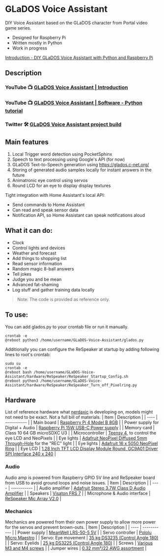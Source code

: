 # GLaDOS Voice Assistant
DIY Voice Assistant based on the GLaDOS character from Portal video game series.

* Designed for Raspberry Pi
* Written mostly in Python
* Work in progress

[Introduction - DIY GLaDOS Voice Assistant with Python and Raspberry Pi](https://www.henrirantanen.fi/2022/02/10/diy-glados-raspberry-pi-voice-assistant/?utm_source=github.com&utm_medium=social&utm_campaign=post&utm_content=DIY+GLaDOS+Voice+Assistant+with+Python+and+Raspberry+Pi)

## Description
### YouTube 📺 [GLaDOS Voice Assistant | Introduction](https://www.youtube.com/embed/Y3h5tKWqf-w)
### YouTube 📺 [GLaDOS Voice Assistant | Software - Python tutorial](https://youtu.be/70_imR6cBGc)
### Twitter 🛠 [GLaDOS Voice Assistant project build](https://twitter.com/search?q=(%23glados)%20(from%3Anerdaxic)&src=typed_query)

## Main features
1. Local Trigger word detection using PocketSphinx
2. Speech to text processing using Google's API (for now)
3. GLaDOS Text-to-Speech generation using https://glados.c-net.org/
4. Storing of generated audio samples locally for instant answers in the future
5. Animatronic eye control using servos
5. Round LCD for an eye to display display textures

Tight integration with Home Assistant's local API:
* Send commands to Home Assistant
* Can read and speak sensor data
* Notification API, so Home Assistant can speak notifications aloud

## What it can do:
* Clock
* Control lights and devices
* Weather and forecast
* Add things to shopping list
* Read sensor information
* Random magic 8-ball answers
* Tell jokes
* Judge you and be mean
* Advanced fat-shaming
* Log stuff and gather training data locally


> Note: The code is provided as reference only.

## To use:
You can add glados.py to your crontab file or run it manually.
``` 
crontab -e
@reboot python3 /home/username/GLaDOS-Voice-Assistant/glados.py
``` 
Additionally you can configure the ReSpeaker at startup by adding following lines to root's crontab:
``` 
sudo su
crontab -e
@reboot bash /home/username/GLaDOS-Voice-Assistant/hardware/ReSpeaker/ReSpeaker_Startup_Config.sh
@reboot python3 /home/username/GLaDOS-Voice-Assistant/hardware/ReSpeaker/ReSpeaker_Turn_off_Pixelring.py
``` 

## Hardware
List of reference hardware what [nerdaxic](https://github.com/nerdaxic/) is developing on, models might not need to be exact. 
Not a full bill of materials.
| Item | Description |
| ---- | ----------- |
| Main board | [Raspberry Pi 4 Model B 8GB](https://www.raspberrypi.org/products/raspberry-pi-4-model-b/) |
| Power supply for Digital + Audio | [Raspberry Pi 15W USB-C Power supply](https://www.raspberrypi.org/products/type-c-power-supply/) |
| Memory card | Class 10 64 GB microSDXC U3 |
| Microcontroller | [Teensy 4](https://www.pjrc.com/store/teensy40.html), to control the eye LCD and NeoPixels |
| Eye lights | [Adafruit NeoPixel Diffused 5mm Through-Hole](https://www.adafruit.com/product/1938) for the "REC" light |
| Eye lights  | [Adafruit 16 x 5050 NeoPixel Ring](https://www.adafruit.com/product/1463) |
| Eye LCD | [1.28 Inch TFT LCD Display Module Round, GC9A01 Driver SPI Interface 240 x 240](https://www.amazon.de/gp/product/B08G8MVCCZ/) |
### Audio
Audio amp is powered from Raspberry GPIO 5V line and ReSpeaker board from USB to avoid ground loops and noise issues.
| Item | Description |
| ---- | ----------- |
| Audio amplifier | [Adafruit Stereo 3.7W Class D Audio Amplifier](https://www.adafruit.com/product/987) |
| Speakers | [Visaton FRS 7](https://www.amazon.de/gp/product/B0056BQAFC/) |
| Microphone & Audio interface | [ReSpeaker Mic Array V2.0](https://www.seeedstudio.com/ReSpeaker-Mic-Array-v2-0.html) |
### Mechanics
Mechanics are powered from their own power supply to allow more power for the servos and prevent brown-outs.
| Item | Description |
| ---- | ----------- |
| Power supply | [MeanWell LRS-50-5 5V](https://www.amazon.de/gp/product/B00MWQDH00/) |
| Servo controller | [Pololu Micro Maestro](https://www.pololu.com/product/1350/) |
| Servo: Eye movement | [35 kg DS3235 (Control Angle 180)](https://www.amazon.de/gp/product/B07T725ZV5/) |
| Servo: Eyelids | [25 kg DS3225 (Control Angle 180)](https://www.amazon.de/gp/product/B08BZNSLQF/) |
| Screws | [Various M3 and M4 screws](https://www.amazon.de/gp/product/B073SS7D8J/) |
| Jumper wires | [0.32 mm²/22 AWG assortment](https://www.amazon.de/gp/product/B07TV5VXZ2/) |
